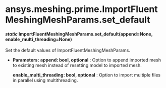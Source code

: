 # ansys.meshing.prime.ImportFluentMeshingMeshParams.set_default

#### *static* ImportFluentMeshingMeshParams.set_default(append=None, enable_multi_threading=None)

Set the default values of ImportFluentMeshingMeshParams.

* **Parameters:**
  **append: bool, optional**
  : Option to append imported mesh to existing mesh instead of resetting model to imported mesh.

  **enable_multi_threading: bool, optional**
  : Option to import multiple files in parallel using multithreading.

<!-- !! processed by numpydoc !! -->
